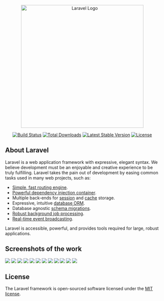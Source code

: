 <p align="center"><a href="https://laravel.com" target="_blank"><img src="https://raw.githubusercontent.com/laravel/art/master/logo-lockup/5%20SVG/2%20CMYK/1%20Full%20Color/laravel-logolockup-cmyk-red.svg" width="400" alt="Laravel Logo"></a></p>

<p align="center">
<a href="https://github.com/laravel/framework/actions"><img src="https://github.com/laravel/framework/workflows/tests/badge.svg" alt="Build Status"></a>
<a href="https://packagist.org/packages/laravel/framework"><img src="https://img.shields.io/packagist/dt/laravel/framework" alt="Total Downloads"></a>
<a href="https://packagist.org/packages/laravel/framework"><img src="https://img.shields.io/packagist/v/laravel/framework" alt="Latest Stable Version"></a>
<a href="https://packagist.org/packages/laravel/framework"><img src="https://img.shields.io/packagist/l/laravel/framework" alt="License"></a>
</p>

## About Laravel

Laravel is a web application framework with expressive, elegant syntax. We believe development must be an enjoyable and creative experience to be truly fulfilling. Laravel takes the pain out of development by easing common tasks used in many web projects, such as:

- [Simple, fast routing engine](https://laravel.com/docs/routing).
- [Powerful dependency injection container](https://laravel.com/docs/container).
- Multiple back-ends for [session](https://laravel.com/docs/session) and [cache](https://laravel.com/docs/cache) storage.
- Expressive, intuitive [database ORM](https://laravel.com/docs/eloquent).
- Database agnostic [schema migrations](https://laravel.com/docs/migrations).
- [Robust background job processing](https://laravel.com/docs/queues).
- [Real-time event broadcasting](https://laravel.com/docs/broadcasting).

Laravel is accessible, powerful, and provides tools required for large, robust applications.

## Screenshots of the work

<img src="/assets/img/screenshots/s1.png" >

<img src="/assets/img/screenshots/s2.png" >

<img src="/assets/img/screenshots/s3.png" >

<img src="/assets/img/screenshots/s4.png" >

<img src="/assets/img/screenshots/s5.png" >

<img src="/assets/img/screenshots/s6.png" >

<img src="/assets/img/screenshots/s7.png" >

<img src="/assets/img/screenshots/s8.png" >

<img src="/assets/img/screenshots/s9.png" >

<img src="/assets/img/screenshots/s10.png" >

<img src="/assets/img/screenshots/s11.png" >

<img src="/assets/img/screenshots/s12.png" >


## License

The Laravel framework is open-sourced software licensed under the [MIT license](https://opensource.org/licenses/MIT).

